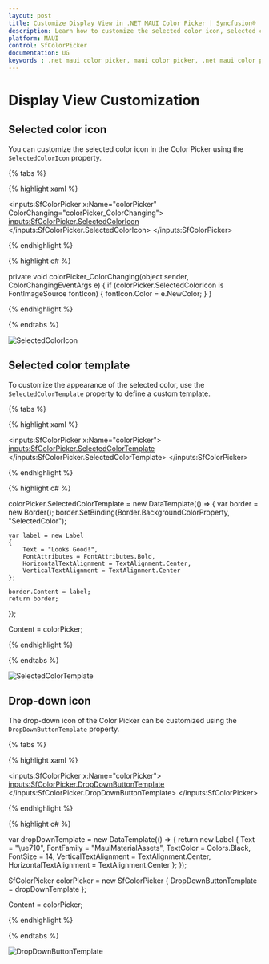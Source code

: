 ```yaml
---
layout: post
title: Customize Display View in .NET MAUI Color Picker | Syncfusion®
description: Learn how to customize the selected color icon, selected color template, and drop-down icon in the Syncfusion® .NET MAUI Color Picker control.
platform: MAUI
control: SfColorPicker
documentation: UG
keywords : .net maui color picker, maui color picker, .net maui color picker control, maui color picker control, .net maui color picker customization, maui color picker customization, drop-down button, drop-down, drop-down icon, selected color, palette, spectrum, color palette.
---
```


# Display View Customization

## Selected color icon

You can customize the selected color icon in the Color Picker using the `SelectedColorIcon` property.

{% tabs %}

{% highlight xaml %}

<inputs:SfColorPicker x:Name="colorPicker" ColorChanging="colorPicker_ColorChanging">
    <inputs:SfColorPicker.SelectedColorIcon>
        <FontImageSource FontFamily="MauiMaterialAssets" Glyph="&#xe748;"  />
    </inputs:SfColorPicker.SelectedColorIcon>
</inputs:SfColorPicker>

{% endhighlight %}

{% highlight c# %}

private void colorPicker_ColorChanging(object sender, ColorChangingEventArgs e)
{
    if (colorPicker.SelectedColorIcon is FontImageSource fontIcon)
    {
        fontIcon.Color = e.NewColor;
    }
}

{% endhighlight %}

{% endtabs %}

![SelectedColorIcon](Images/DisplayView/Icon.png)

## Selected color template

To customize the appearance of the selected color, use the `SelectedColorTemplate` property to define a custom template.

{% tabs %}

{% highlight xaml %}

<inputs:SfColorPicker x:Name="colorPicker">
    <inputs:SfColorPicker.SelectedColorTemplate>
        <DataTemplate>
            <Border BackgroundColor="{Binding SelectedColor}">
            <Label Text="Looks Good!" FontAttributes="Bold" HorizontalTextAlignment="Center" VerticalTextAlignment="Center"/>
            </Border>
        </DataTemplate>
    </inputs:SfColorPicker.SelectedColorTemplate>
</inputs:SfColorPicker>

{% endhighlight %}

{% highlight c# %}

colorPicker.SelectedColorTemplate = new DataTemplate(() =>
{
    var border = new Border();
    border.SetBinding(Border.BackgroundColorProperty, "SelectedColor");

    var label = new Label
    {
        Text = "Looks Good!",
        FontAttributes = FontAttributes.Bold,
        HorizontalTextAlignment = TextAlignment.Center,
        VerticalTextAlignment = TextAlignment.Center
    };

    border.Content = label;
    return border;
});

Content = colorPicker;    

{% endhighlight %}

{% endtabs %}

![SelectedColorTemplate](Images/DisplayView/Template.png)

## Drop-down icon

The drop-down icon of the Color Picker can be customized using the `DropDownButtonTemplate` property.

{% tabs %}

{% highlight xaml %}

<inputs:SfColorPicker x:Name="colorPicker">
    <inputs:SfColorPicker.DropDownButtonTemplate>
        <DataTemplate>
            <Label Text="&#xe710;" FontFamily="MauiMaterialAssets" FontSize="14" TextColor="Black" VerticalTextAlignment="Center" HorizontalTextAlignment="Center" />
        </DataTemplate>
    </inputs:SfColorPicker.DropDownButtonTemplate>
</inputs:SfColorPicker>

{% endhighlight %}

{% highlight c# %}

var dropDownTemplate = new DataTemplate(() =>
{
    return new Label
    {
        Text = "\ue710", 
        FontFamily = "MauiMaterialAssets",
        TextColor = Colors.Black,
        FontSize = 14,
        VerticalTextAlignment = TextAlignment.Center,
        HorizontalTextAlignment = TextAlignment.Center
    };
});

SfColorPicker colorPicker = new SfColorPicker
{
    DropDownButtonTemplate = dropDownTemplate
};

Content = colorPicker;
    
{% endhighlight %}

{% endtabs %}

![DropDownButtonTemplate](Images/DisplayView/DropDown.png)